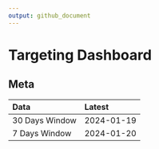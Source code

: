 ```yaml
---
output: github_document
---
```


# Targeting Dashboard



## Meta


|Data           |Latest     |
|:--------------|:----------|
|30 Days Window |2024-01-19 |
|7 Days Window  |2024-01-20 |

